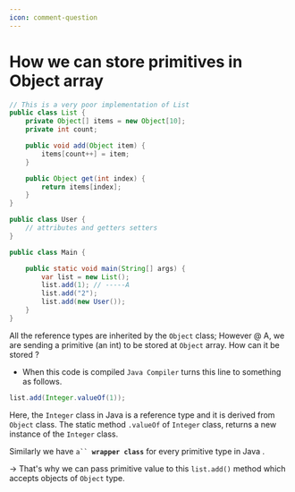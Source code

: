 ```yaml
---
icon: comment-question
---
```


# How we can store primitives in Object array

```java
// This is a very poor implementation of List
public class List {
    private Object[] items = new Object[10];
    private int count;

    public void add(Object item) {
        items[count++] = item;
    }

    public Object get(int index) {
        return items[index];
    }
}

public class User {
    // attributes and getters setters
}

public class Main {

    public static void main(String[] args) {
        var list = new List();
        list.add(1); // -----A
        list.add("2");
        list.add(new User()); 
    }
}
```

All the reference types are inherited by the `Object` class; However @ A, we are sending a primitive (an int) to be stored at `Object` array. How can it be stored ?

* When this code is compiled `Java Compiler` turns this line to something as follows.

```java
list.add(Integer.valueOf(1));
```

Here, the `Integer` class in Java is a reference type and it is derived from `Object` class. The static method `.valueOf` of `Integer` class, returns a new instance of the `Integer` class.&#x20;

Similarly we have `a`` `**`wrapper class`** for every primitive type in Java .

-> That's why we can pass primitive value to this `list.add()` method which accepts objects of `Object` type.



